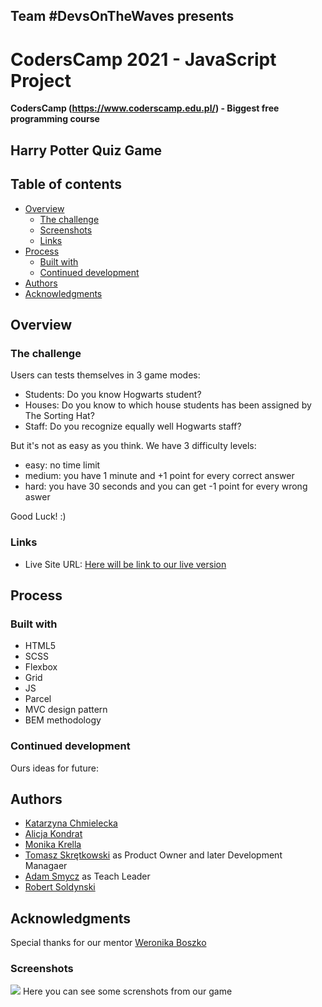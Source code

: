 ## Team #DevsOnTheWaves presents


# CodersCamp 2021 - JavaScript Project
**CodersCamp (https://www.coderscamp.edu.pl/) - Biggest free programming course** 

## Harry Potter Quiz Game

## Table of contents

- [Overview](#overview)
  - [The challenge](#the-challenge)
  - [Screenshots](#screenshots)
  - [Links](#links)
- [Process](#process)
  - [Built with](#built-with)
  - [Continued development](#continued-development)
- [Authors](#authors)
- [Acknowledgments](#acknowledgments)

## Overview

### The challenge

Users can tests themselves in 3 game modes:

- Students: Do you know Hogwarts student?
- Houses: Do you know to which house students has been assigned by The Sorting Hat? 
- Staff: Do you recognize equally well Hogwarts staff?

But it's not as easy as you think. We have 3 difficulty levels:
- easy: no time limit
- medium: you have 1 minute and +1 point for every correct answer
- hard: you have 30 seconds and you can get -1 point for every wrong aswer

Good Luck! :)

### Links

- Live Site URL: [Here will be link to our live version](https://your-live-site-url.com)

## Process

### Built with

- HTML5
- SCSS
- Flexbox
- Grid
- JS
- Parcel
- MVC design pattern
- BEM methodology


### Continued development

Ours ideas for future:


## Authors

 - [Katarzyna Chmielecka](https://github.com/KatarzynaChmielecka)
 - [Alicja Kondrat](https://github.com/pierwszazlewej)
 - [Monika Krella](https://github.com/MonikaKrella)
 - [Tomasz Skrętkowski](https://github.com/n0macx) as Product Owner and later Development Managaer
 - [Adam Smycz](https://github.com/Smyku6) as Teach Leader
 - [Robert Soldynski](https://github.com/RobertS-ki) 

## Acknowledgments

Special thanks for our mentor [Weronika Boszko](https://github.com/vieraboschkova)

### Screenshots

![](./screenshot.jpg)
Here you can see some screnshots from our game
